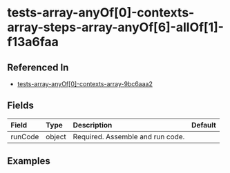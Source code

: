 
# tests-array-anyOf[0]-contexts-array-steps-array-anyOf[6]-allOf[1]-f13a6faa



## Referenced In

- [tests-array-anyOf[0]-contexts-array-9bc6aaa2](/docs/references/schemas/tests-array-anyof-0--contexts-array-9bc6aaa2)

## Fields

Field | Type | Description | Default
:-- | :-- | :-- | :--
runCode | object | Required. Assemble and run code. | 

## Examples
